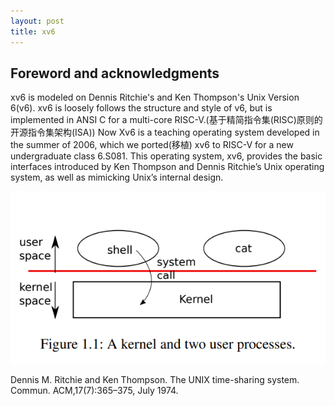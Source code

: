 ```yaml
---
layout: post
title: xv6
---
```


## Foreword and acknowledgments

xv6 is modeled on Dennis Ritchie's and Ken Thompson's Unix Version 6(v6). xv6 is loosely follows the structure and style of 
v6, but is implemented in ANSI C for a multi-core RISC-V.(基于精简指令集(RISC)原则的开源指令集架构(ISA)) Now Xv6 is a teaching operating system developed in the summer of 2006, which we ported(移植) xv6 to RISC-V for a new undergraduate class 6.S081.
This operating system, xv6, provides the basic interfaces introduced by Ken Thompson and Dennis Ritchie’s Unix operating system, as well as mimicking Unix’s internal design.

<center class="half">
    <img src="../images/OS/kernel.jpg"/>
</center>





Dennis M. Ritchie and Ken Thompson. The UNIX time-sharing system. Commun. ACM,17(7):365–375, July 1974.
